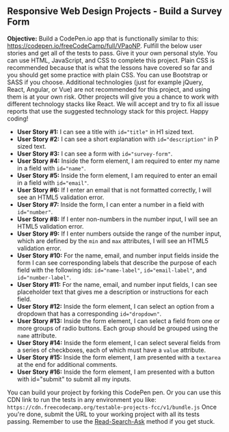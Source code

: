 Responsive Web Design Projects - Build a Survey Form
--------------------------


**Objective:** Build a CodePen.io app that is functionally similar to this: https://codepen.io/freeCodeCamp/full/VPaoNP.
    Fulfill the below user stories and get all of the tests to pass. Give it your own personal style.
    You can use HTML, JavaScript, and CSS to complete this project. Plain CSS is recommended because that is what the lessons have covered so far and you should get some practice with plain CSS. You can use Bootstrap or SASS if you choose. Additional technologies (just for example jQuery, React, Angular, or Vue) are not recommended for this project, and using them is at your own risk. Other projects will give you a chance to work with different technology stacks like React. We will accept and try to fix all issue reports that use the suggested technology stack for this project. Happy coding!

*   **User Story #1:** I can see a title with `id="title"` in H1 sized text.
* 	**User Story #2:** I can see a short explanation with `id="description"` in P sized text.
*	**User Story #3:** I can see a form with `id="survey-form"`.
*	**User Story #4:** Inside the form element, I am required to enter my name in a field with `id="name"`.
*   **User Story #5:** Inside the form element, I am required to enter an email in a field with `id="email"`.
*    **User Story #6:** If I enter an email that is not formatted correctly, I will see an HTML5 validation error.
*    **User Story #7:** Inside the form, I can enter a number in a field with `id="number"`.
*    **User Story #8:** If I enter non-numbers in the number input, I will see an HTML5 validation error.
*    **User Story #9:** If I enter numbers outside the range of the number input, which are defined by the `min` and `max` attributes, I will see an HTML5 validation error.
*    **User Story #10:** For the name, email, and number input fields inside the form I can see corresponding labels that describe the purpose of each field with the following ids: `id="name-label"`, `id="email-label"`, and `id="number-label"`.
*    **User Story #11:** For the name, email, and number input fields, I can see placeholder text that gives me a description or instructions for each field.
*    **User Story #12:** Inside the form element, I can select an option from a dropdown that has a corresponding `id="dropdown"`.
*    **User Story #13:** Inside the form element, I can select a field from one or more groups of radio buttons. Each group should be grouped using the `name` attribute.
*    **User Story #14:** Inside the form element, I can select several fields from a series of checkboxes, each of which must have a `value` attribute.
*    **User Story #15:** Inside the form element, I am presented with a `textarea` at the end for additional comments.
*    **User Story #16:** Inside the form element, I am presented with a button with id="submit" to submit all my inputs.

You can build your project by forking this CodePen pen. Or you can use this CDN link to run the tests in any environment you like: `https://cdn.freecodecamp.org/testable-projects-fcc/v1/bundle.js`
    Once you're done, submit the URL to your working project with all its tests passing.
    Remember to use the [Read-Search-Ask](https://forum.freecodecamp.org/t/how-to-get-help-when-you-are-stuck/19514) method if you get stuck.